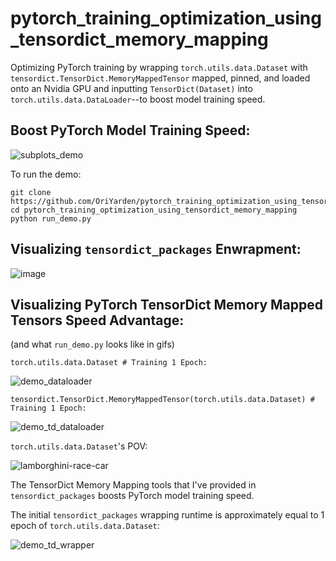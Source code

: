 # pytorch_training_optimization_using_tensordict_memory_mapping

Optimizing PyTorch training by wrapping ````torch.utils.data.Dataset```` with ````tensordict.TensorDict.MemoryMappedTensor```` mapped, pinned,
and loaded onto an Nvidia GPU and inputting ````TensorDict(Dataset)```` into ````torch.utils.data.DataLoader````--to boost model training speed.

## Boost PyTorch Model Training Speed:
![subplots_demo](https://github.com/user-attachments/assets/203bbc6e-446e-442c-ac38-5b022352a35f)


To run the demo:
````
git clone https://github.com/OriYarden/pytorch_training_optimization_using_tensordict_memory_mapping
cd pytorch_training_optimization_using_tensordict_memory_mapping
python run_demo.py
````

## Visualizing ````tensordict_packages```` Enwrapment:

![image](https://github.com/user-attachments/assets/4844201c-2a38-4468-abb0-4c3492e097a8)


## Visualizing PyTorch TensorDict Memory Mapped Tensors Speed Advantage:
(and what ````run_demo.py```` looks like in gifs)

````
torch.utils.data.Dataset # Training 1 Epoch:
````

![demo_dataloader](https://github.com/user-attachments/assets/612806d8-3a8a-442c-8c2a-3ff2232d935b)

````
tensordict.TensorDict.MemoryMappedTensor(torch.utils.data.Dataset) # Training 1 Epoch:
````

![demo_td_dataloader](https://github.com/user-attachments/assets/f580bd2f-3352-4ead-a7e4-35387e0d4f71)


````torch.utils.data.Dataset````'s POV:

![lamborghini-race-car](https://github.com/user-attachments/assets/d5e4d7f9-e69f-478c-ab29-9018e629b904)


The TensorDict Memory Mapping tools that I've provided in ````tensordict_packages```` boosts PyTorch model training speed.

The initial ````tensordict_packages```` wrapping runtime is approximately equal to 1 epoch of ````torch.utils.data.Dataset````:

![demo_td_wrapper](https://github.com/user-attachments/assets/d56f0384-b9d0-4356-91aa-dc86808c0f33)









